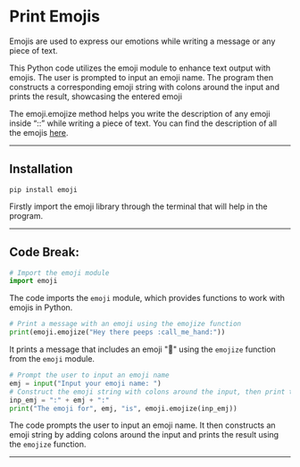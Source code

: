 # Print Emojis

Emojis are used to express our emotions while writing a message or any piece of text.

This Python code utilizes the emoji module to enhance text output with emojis. The user is prompted to input an emoji name. The program then constructs a corresponding emoji string with colons around the input and prints the result, showcasing the entered emoji

The emoji.emojize method helps you write the description of any emoji inside “::” while writing a piece of text. You can find the description of all the emojis [here](https://carpedm20.github.io/emoji/).

-----

## Installation

```
pip install emoji
```
Firstly import the emoji library through the terminal that will help in the program.

-----

## Code Break:

```python
# Import the emoji module
import emoji
```
The code imports the `emoji` module, which provides functions to work with emojis in Python.

```python
# Print a message with an emoji using the emojize function
print(emoji.emojize("Hey there peeps :call_me_hand:"))
```
It prints a message that includes an emoji ":call_me_hand:" using the `emojize` function from the `emoji` module.

```python
# Prompt the user to input an emoji name
emj = input("Input your emoji name: ")
# Construct the emoji string with colons around the input, then print the result
inp_emj = ":" + emj + ":"
print("The emoji for", emj, "is", emoji.emojize(inp_emj))
```
The code prompts the user to input an emoji name. It then constructs an emoji string by adding colons around the input and prints the result using the `emojize` function.

-----